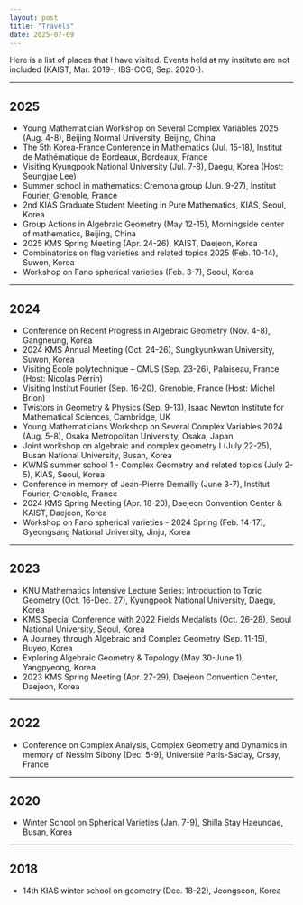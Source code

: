 ```yaml
---
layout: post
title: "Travels"
date: 2025-07-09
---
```


Here is a list of places that I have visited. Events held at my institute are not included (KAIST, Mar. 2019-; IBS-CCG, Sep. 2020-).

---

## 2025
* Young Mathematician Workshop on Several Complex Variables 2025 (Aug. 4-8), Beijing Normal University, Beijing, China
* The 5th Korea-France Conference in Mathematics (Jul. 15-18), Institut de Mathématique de Bordeaux, Bordeaux, France
* Visiting Kyungpook National University (Jul. 7-8), Daegu, Korea (Host: Seungjae Lee)
* Summer school in mathematics: Cremona group (Jun. 9-27), Institut Fourier, Grenoble, France
* 2nd KIAS Graduate Student Meeting in Pure Mathematics, KIAS, Seoul, Korea
* Group Actions in Algebraic Geometry (May 12-15), Morningside center of mathematics, Beijing, China
* 2025 KMS Spring Meeting (Apr. 24-26), KAIST, Daejeon, Korea
* Combinatorics on flag varieties and related topics 2025 (Feb. 10-14), Suwon, Korea
* Workshop on Fano spherical varieties (Feb. 3-7), Seoul, Korea

---

## 2024
* Conference on Recent Progress in Algebraic Geometry (Nov. 4-8), Gangneung, Korea
* 2024 KMS Annual Meeting (Oct. 24-26), Sungkyunkwan University, Suwon, Korea
* Visiting École polytechnique – CMLS (Sep. 23-26), Palaiseau, France (Host: Nicolas Perrin)
* Visiting Institut Fourier (Sep. 16-20), Grenoble, France (Host: Michel Brion)
* Twistors in Geometry & Physics (Sep. 9-13), Isaac Newton Institute for Mathematical Sciences, Cambridge, UK
* Young Mathematicians Workshop on Several Complex Variables 2024 (Aug. 5-8), Osaka Metropolitan University, Osaka, Japan
* Joint workshop on algebraic and complex geometry I (July 22-25), Busan National University, Busan, Korea
* KWMS summer school 1 - Complex Geometry and related topics (July 2-5), KIAS, Seoul, Korea
* Conference in memory of Jean-Pierre Demailly (June 3-7), Institut Fourier, Grenoble, France
* 2024 KMS Spring Meeting (Apr. 18-20), Daejeon Convention Center & KAIST, Daejeon, Korea
* Workshop on Fano spherical varieties - 2024 Spring (Feb. 14-17), Gyeongsang National University, Jinju, Korea

---

## 2023
* KNU Mathematics Intensive Lecture Series: Introduction to Toric Geometry (Oct. 16-Dec. 27), Kyungpook National University, Daegu, Korea
* KMS Special Conference with 2022 Fields Medalists (Oct. 26-28), Seoul National University, Seoul, Korea
* A Journey through Algebraic and Complex Geometry (Sep. 11-15), Buyeo, Korea
* Exploring Algebraic Geometry & Topology (May 30-June 1), Yangpyeong, Korea
* 2023 KMS Spring Meeting (Apr. 27-29), Daejeon Convention Center, Daejeon, Korea

---

## 2022
* Conference on Complex Analysis, Complex Geometry and Dynamics in memory of Nessim Sibony (Dec. 5-9), Université Paris-Saclay, Orsay, France

---

## 2020
* Winter School on Spherical Varieties (Jan. 7-9), Shilla Stay Haeundae, Busan, Korea

---

## 2018
* 14th KIAS winter school on geometry (Dec. 18-22), Jeongseon, Korea

